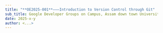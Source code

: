 ```yaml
---
title: "**OE2025-001**———Introduction to Version Control through Git"
sub_title: Google Developer Groups on Campus, Assam down town University
date: 2025-x-y
author: <...>
---
```


<!-- include: ./chapters/1_0_a.md -->
<!-- column_layout: [1, 1] -->
<!-- column: 0 -->
<!-- include: ./chapters/1_0_b.md -->
<!-- column: 1 -->
<!-- include: ./chapters/1_0_c.md -->
<!-- reset_layout -->
<!-- end_slide -->

<!-- include: ./chapters/1_2_a.md -->
<!-- end_slide -->

<!-- include: ./chapters/1_2_b.md -->
<!-- end_slide -->

<!-- include: ./chapters/1_2_c.md -->
<!-- end_slide -->

<!-- include: ./chapters/1_3.md -->
<!-- end_slide -->

<!-- column_layout: [7, 3] -->
<!-- column: 0 -->
<!-- include: ./chapters/1_4_a.md -->
<!-- column: 1 -->
<!-- include: ./chapters/1_4_b.md -->
<!-- reset_layout -->
